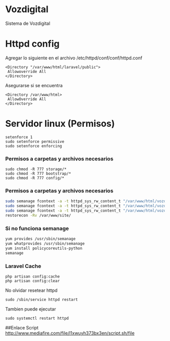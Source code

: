 # Vozdigital
Sistema de Vozdigital

# Httpd config
Agregar lo siguiente en el archivo
/etc/httpd/conf/conf/httpd.conf

```
<Directory "/var/www/html/laravel/public">
 Allowoverride All
</Directory>
```

Asegurarse si se encuentra

```
<Directory /var/www/html>
 AllowOverride All
</Directory>
```

# Servidor linux (Permisos)
```
setenforce 1
sudo setenforce permissive
sudo setenforce enforcing
```
### Permisos a carpetas y archivos necesarios
```
sudo chmod -R 777 storage/*
sudo chmod -R 777 bootstrap/*
sudo chmod -R 777 config/*
```
### Permisos a carpetas y archivos necesarios
```sh
sudo semanage fcontext -a -t httpd_sys_rw_content_t "/var/www/html/vozdigital/storage(/.*)?"
sudo semanage fcontext -a -t httpd_sys_rw_content_t "/var/www/html/vozdigital/bootstrap/cache(/.*)?"
sudo semanage fcontext -a -t httpd_sys_rw_content_t "/var/www/html/vozdigital/config(/.*)?"
restorecon -Rv /var/www/site/
```
### Si no funciona semanage
```sh
yum provides /usr/sbin/semanage
yum whatprovides /usr/sbin/semanage
yum install policycoreutils-python
semanage
```
### Laravel Cache
```
php artisan config:cache
php artisan config:clear
```
No olvidar resetear httpd
```
sudo /sbin/service httpd restart
```
Tambien puede ejecutar
```
sudo systemctl restart httpd
```
##Enlace Script
http://www.mediafire.com/file/l1xwuyh373bx3en/script.sh/file
